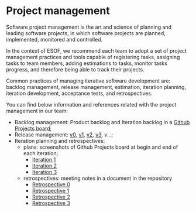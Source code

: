 
# Project management

Software project management is the art and science of planning and leading software projects, in which software projects are planned, implemented, monitored and controlled.

In the context of ESOF, we recommend each team to adopt a set of project management practices and tools capable of registering tasks, assigning tasks to team members, adding estimations to tasks, monitor tasks progress, and therefore being able to track their projects.

Common practices of managing iterative software development are: backlog management, release management, estimation, iteration planning, iteration development, acceptance tests, and retrospectives.

You can find below information and references related with the project management in our team:

* Backlog management: Product backlog and Iteration backlog in a [Github Projects board](https://github.com/orgs/FEUP-LEIC-ES-2023-24/projects/50/views/1);
* Release management: [v0](https://github.com/FEUP-LEIC-ES-2023-24/2LEIC10T2/releases/tag/v0.0.1), [v1](https://github.com/FEUP-LEIC-ES-2023-24/2LEIC10T2/releases/tag/v1.0.0), [v2](https://github.com/FEUP-LEIC-ES-2023-24/2LEIC10T2/releases/tag/v2.0.0), [v3](https://github.com/FEUP-LEIC-ES-2023-24/2LEIC10T2/releases/tag/v3.0.0), v...;
* Iteration planning and retrospectives:
  * plans: screenshots of Github Projects board at begin and end of each iteration;
    * [Iteration 1](https://github.com/FEUP-LEIC-ES-2023-24/2LEIC10T2/blob/main/docs/IterationsLogs/Iteration1.md)
    * [Iteration 2](https://github.com/FEUP-LEIC-ES-2023-24/2LEIC10T2/blob/main/docs/IterationsLogs/Iteration2.md)
    * [Iteration 3](https://github.com/FEUP-LEIC-ES-2023-24/2LEIC10T2/blob/main/docs/IterationsLogs/Iteration3.md)
  * retrospectives: meeting notes in a document in the repository
    * [Retrospective 0](/images/Retrospective_Iter0.jpg)
    * [Retrospective 1](/images/Retrospective_Iter1.jpg)
    * [Retrospective 2](/images/Retrospective_Iter2.jpg)
    * [Retrospective 3](/images/Retrospective_Iter3.jpg)
